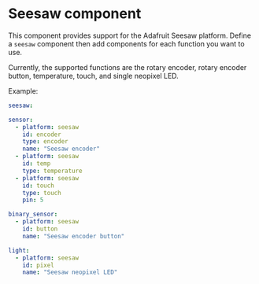 # Seesaw component

This component provides support for the Adafruit Seesaw platform.  Define a `seesaw` component then add components for each function you want to use.

Currently, the supported functions are the rotary encoder, rotary encoder button, temperature, touch, and single neopixel LED.

Example:
```yaml
seesaw:

sensor:
  - platform: seesaw
    id: encoder
    type: encoder
    name: "Seesaw encoder"
  - platform: seesaw
    id: temp
    type: temperature
  - platform: seesaw
    id: touch
    type: touch
    pin: 5

binary_sensor:
  - platform: seesaw
    id: button
    name: "Seesaw encoder button"

light:
  - platform: seesaw
    id: pixel
    name: "Seesaw neopixel LED"
```

